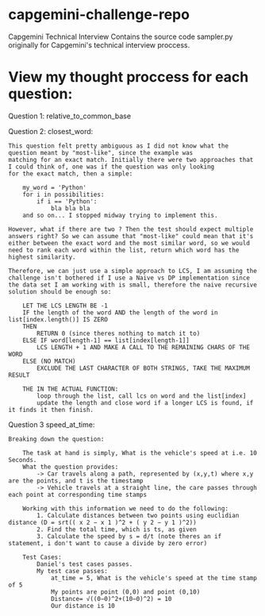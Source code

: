 # capgemini-challenge-repo
 Capgemini Technical Interview 
 Contains the source code sampler.py originally for Capgemini's technical interview proccess.
 


# View my thought proccess for each question:


Question 1: relative_to_common_base

Question 2: closest_word:

    This question felt pretty ambiguous as I did not know what the question meant by "most-like", since the example was
    matching for an exact match. Initially there were two approaches that I could think of, one was if the question was only looking
    for the exact match, then a simple:

        my_word = 'Python'
        for i in possibilities:
            if i == 'Python':
                bla bla bla 
        and so on... I stopped midway trying to implement this.

    However, what if there are two ? Then the test should expect multiple answers right? So we can assume that "most-like" could mean that it's either between the exact word and the most similar word, so we would need to rank each word within the list, return which word has the highest similarity.

    Therefore, we can just use a simple approach to LCS, I am assuming the challenge isn't bothered if I use a Naive vs DP implementation since the data set I am working with is small, therefore the naive recursive solution should be enough so:

        LET THE LCS LENGTH BE -1
        IF the length of the word AND the length of the word in list[index.length()] IS ZERO
        THEN
            RETURN 0 (since theres nothing to match it to)
        ELSE IF word[length-1] == list[index[length-1]]
            LCS LENGTH + 1 AND MAKE A CALL TO THE REMAINING CHARS OF THE WORD 
        ELSE (NO MATCH)
            EXCLUDE THE LAST CHARACTER OF BOTH STRINGS, TAKE THE MAXIMUM RESULT
        
        THE IN THE ACTUAL FUNCTION:
            loop through the list, call lcs on word and the list[index]
            update the length and close word if a longer LCS is found, if it finds it then finish.



Question 3 speed_at_time:

    Breaking down the question:

        The task at hand is simply, What is the vehicle's speed at i.e. 10 Seconds.
        What the question provides:
            -> Car travels along a path, represented by (x,y,t) where x,y are the points, and t is the timestamp
            -> Vehicle travels at a straight line, the care passes through each point at corresponding time stamps
       
        Working with this information we need to do the following:
            1. Calculate distances between two points using euclidian distance (D = srt(( x 2 − x 1 )^2 + ( y 2 − y 1 )^2))
            2. Find the total time, which is ts, as given
            3. Calculate the speed by s = d/t (note theres an if statement, i don't want to cause a divide by zero error)

        Test Cases:
            Daniel's test cases passes.
            My test case passes:
                at_time = 5, What is the vehicle's speed at the time stamp of 5
                My points are point (0,0) and point (0,10)
                Distance= √((0−0)^2+(10−0)^2) = 10
                Our distance is 10
                

​